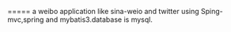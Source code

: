 
=====
a weibo application like sina-weio and twitter
using Sping-mvc,spring and mybatis3.database is mysql. 
